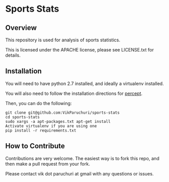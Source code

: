 Sports Stats
====================

Overview
---------------------
This repository is used for analysis of sports statistics.

This is licensed under the APACHE license, please see LICENSE.txt for details.

Installation
---------------------
You will need to have python 2.7 installed, and ideally a virtualenv installed.

You will also need to follow the installation directions for [percept](http://percept.readthedocs.org/en/latest/installation/overview.html).

Then, you can do the following:

```
git clone git@github.com:VikParuchuri/sports-stats
cd sports-stats
sudo xargs -a apt-packages.txt apt-get install
Activate virtualenv if you are using one
pip install -r requirements.txt
```

How to Contribute
-----------------
Contributions are very welcome. The easiest way is to fork this repo, and then
make a pull request from your fork.

Please contact vik dot paruchuri at gmail with any questions or issues.
